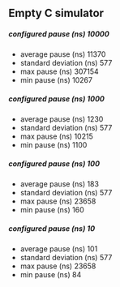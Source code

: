 ## Empty C simulator

##### configured pause (ns)   10000
+ average pause (ns)      11370
+ standard deviation (ns) 577
+ max pause (ns)          307154
+ min pause (ns)          10267

##### configured pause (ns)   1000
+ average pause (ns)      1230
+ standard deviation (ns) 577
+ max pause (ns)          10215
+ min pause (ns)          1100

##### configured pause (ns)   100
+ average pause (ns)      183
+ standard deviation (ns) 577
+ max pause (ns)          23658
+ min pause (ns)          160

##### configured pause (ns)   10
+ average pause (ns)      101
+ standard deviation (ns) 577
+ max pause (ns)          23658
+ min pause (ns)          84
